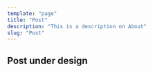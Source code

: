 ```yaml
---
template: "page"
title: "Post"
description: "This is a description on About"
slug: "Post"
---
```


## Post under design